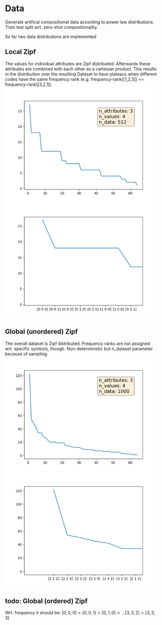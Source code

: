 # Data
Generate artifical compositional data according to power law distributions. Train test split wrt. zero-shot compositionality.

So far two data distributions are implemented

## Local Zipf
The values for individual attributes are Zipf distributed. Afterwards these attributes are combined with each other as a cartesian product. This results in the distribution over the resulting Dataset to have plateaus when different codes have the same frequency rank (e.g. frequency-rank([1,2,3]) == frequency-rank([3,2,1]).
![absolute frequency as function of rank](examples/local_zipf.png)
![absolute frequency as function of actual codes, only partial for visibility reasons](examples/local_zipf_ordering.png)

## Global (unordered) Zipf
The overall dataset is Zipf distributed. Frequency ranks are not assigned wrt. specific symbols, though. Non-deterministic but n_dataset parameter because of sampling.
![absolute frequency as function of rank](examples/global_unsorted_zipf.png)
![absolute frequency as function of actual codes, only partial for visibility reasons](examples/global_unsorted_zipf_ordering.png)


## todo: Global (ordered) Zipf
Wrt. frequency it should be:
$[0,0,0] \gt [0,0,1] \gt [0,1,0] \gt ... [3,3,2] \gt [3,3,3]$
